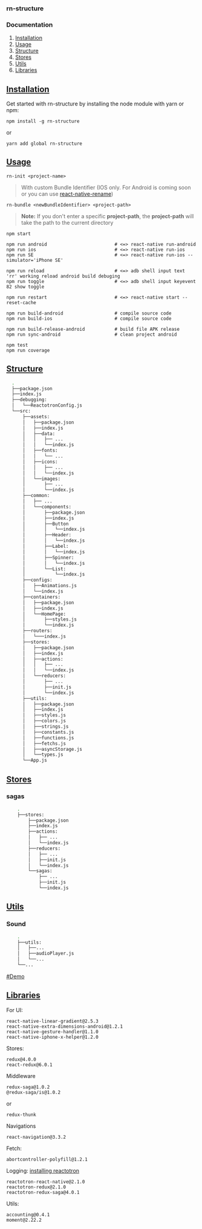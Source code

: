 ### rn-structure

### Documentation
1.  [Installation](#installation)
2.  [Usage](#usage)
4.  [Structure](#structure)
5.  [Stores](#stores)
5.  [Utils](#utils)
6.  [Libraries](#libs)

## [Installation](#installation)

<a name="installation"></a>

Get started with rn-structure by installing the node module with yarn or npm:
```
npm install -g rn-structure
```
or
```
yarn add global rn-structure
```

## [Usage](#usage)

<a name="usage"></a>

```
rn-init <project-name>
```
> With custom Bundle Identifier (IOS only. For Android is coming soon or you can use [react-native-rename](https://github.com/junedomingo/react-native-rename))
```
rn-bundle <newBundleIdentifier> <project-path>
```
> **Note:**  If you don't enter a specific **project-path**, the **project-path** will take the path to the current directory

```
npm start

npm run android                         # <=> react-native run-android
npm run ios                             # <=> react-native run-ios
npm run SE                              # <=> react-native run-ios --simulator='iPhone SE'

npm run reload                          # <=> adb shell input text 'rr' working reload android build debuging
npm run toggle                          # <=> adb shell input keyevent 82 show toggle

npm run restart                         # <=> react-native start --reset-cache

npm run build-android                   # compile source code
npm run build-ios                       # compile source code 

npm run build-release-android           # build file APK release
npm run sync-android                    # clean project android

npm test
npm run coverage

```

## [Structure](#structure)

<a name="structure"></a>

```bash
  .
  ├──package.json
  ├──index.js
  ├──debugging:
  │   └──ReactotronConfig.js
  └──src:
      ├──assets:
      │   ├──package.json
      │   ├──index.js
      │   ├──data:
      │   │   ├── ...
      │   │   └──index.js
      │   ├──fonts:
      │   │   └── ...
      │   ├──icons:
      │   │   ├── ...
      │   │   └──index.js
      │   └──images:
      │       ├── ...
      │       └──index.js
      ├──common:
      │   ├── ...
      │   └──components:
      │       ├──package.json
      │       ├──index.js
      │       ├──Button
      │       │   └──index.js
      │       ├──Header:
      │       │   └──index.js
      │       ├──Label:
      │       │   └──index.js
      │       ├──Spinner:
      │       │   └──index.js
      │       └──List:
      │           └──index.js
      ├──configs:
      │   ├──Animations.js
      │   └──index.js
      ├──containers:
      │   ├──package.json
      │   ├──index.js
      │   └──HomePage:
      │       ├──styles.js
      │       └──index.js
      ├──routers:
      │   └───index.js
      ├──stores:
      │   ├──package.json
      │   ├──index.js
      │   ├──actions:
      │   │   ├── ...
      │   │   └──index.js
      │   └──reducers:
      │       ├── ...
      │       ├──init.js
      │       └──index.js
      ├──utils:
      │   ├──package.json
      │   ├──index.js
      │   ├──styles.js
      │   ├──colors.js
      │   ├──strings.js
      │   ├──constants.js
      │   ├──functions.js
      │   ├──fetchs.js
      │   ├──asyncStorage.js       
      │   └──types.js
      └──App.js
```


## [Stores](#stores)

### sagas

  ```bash
      .
      ├──stores:
          ├──package.json
          ├──index.js
          ├──actions:
          │   ├── ...
          │   └──index.js
          ├──reducers:
          │   ├── ...
          │   ├──init.js
          │   └──index.js
          └──sagas:
              ├── ...
              ├──init.js
              └──index.js
  ```

## [Utils](#utils)

<a name="utils"></a>

### Sound 
  ```bash
      .
      ├──utils:
      │   ├──...
      │   ├──audioPlayer.js            
      │   └──...
      └──...
  ```
[#Demo](https://gitlab.com/luanluuhaui/listeningbook)

## [Libraries](#libs)

<a name="libs"></a>

For UI:

```
react-native-linear-gradient@2.5.3
react-native-extra-dimensions-android@1.2.1
react-native-gesture-handler@1.1.0
react-native-iphone-x-helper@1.2.0
```

Stores:

```
redux@4.0.0
react-redux@6.0.1

```

Middleware
```
redux-saga@1.0.2
@redux-saga/is@1.0.2
```
or
```
redux-thunk
```

Navigations
```
react-navigation@3.3.2
```

Fetch:

```
abortcontroller-polyfill@1.2.1
```

Logging:
[installing reactotron](https://github.com/infinitered/reactotron)
```
reactotron-react-native@2.1.0
reactotron-redux@2.1.0
reactotron-redux-saga@4.0.1
```

Utils:

```
accounting@0.4.1
moment@2.22.2
```